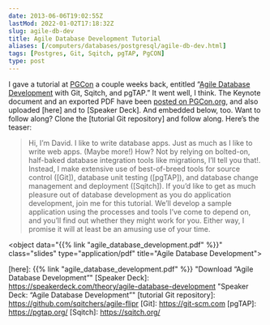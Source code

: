```yaml
--- 
date: 2013-06-06T19:02:55Z
lastMod: 2022-01-02T17:18:32Z
slug: agile-db-dev
title: Agile Database Development Tutorial
aliases: [/computers/databases/postgresql/agile-db-dev.html]
tags: [Postgres, Git, Sqitch, pgTAP, PgCON]
type: post
---
```


I gave a tutorial at [PGCon] a couple weeks back, entitled “[Agile Database
Development] with Git, Sqitch, and pgTAP.” It went well, I think. The Keynote
document and an exported PDF have been [posted on PGCon.org][Agile Database
Development], and also uploaded [here] and to [Speaker Deck]. And embedded
below, too. Want to follow along? Clone the [tutorial Git repository] and follow
along. Here’s the teaser:

> Hi, I’m David. I like to write database apps. Just as much as I like to write
> web apps. (Maybe more!) How? Not by relying on bolted-on, half-baked database
> integration tools like migrations, I’ll tell you that!. Instead, I make
> extensive use of best-of-breed tools for source control ([Git]), database unit
> testing ([pgTAP]), and database change management and deployment ([Sqitch]).
> If you’d like to get as much pleasure out of database development as you do
> application development, join me for this tutorial. We’ll develop a sample
> application using the processes and tools I’ve come to depend on, and you’ll
> find out whether they might work for you. Either way, I promise it will at
> least be an amusing use of your time.

<object
  data="{{% link "agile_database_development.pdf" %}}"
  class="slides"
  type="application/pdf"
  title="Agile Database Development">
</object>

  [PGCon]: https://www.pgcon.org/2013/
  [Agile Database Development]: https://www.pgcon.org/2013/schedule/events/615.en.html
  [here]: {{% link "agile_database_development.pdf" %}}
    "Download “Agile Database Development”"
  [Speaker Deck]: https://speakerdeck.com/theory/agile-database-development
    "Speaker Deck: “Agile Database Development”"
  [tutorial Git repository]: https://github.com/sqitchers/agile-flipr
  [Git]: https://git-scm.com
  [pgTAP]: https://pgtap.org/
  [Sqitch]: https://sqitch.org/
